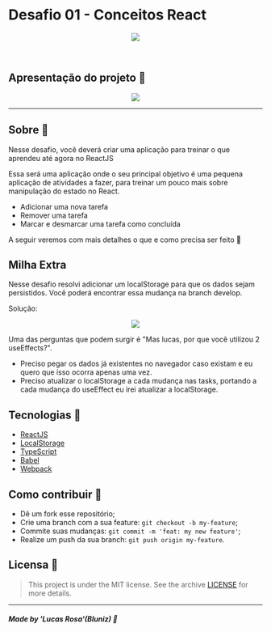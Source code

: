 <h1>Desafio 01 - Conceitos React</h1>

<p align="center">
<image src=".github/cover-reactjs.png"/></br>

</p>




<br/>

## Apresentação do projeto 🌟

<p align="center">
<image src=".github/github-image-example.png" />
</p>

---


## Sobre 📝

Nesse desafio, você deverá criar uma aplicação para treinar o que aprendeu até agora no ReactJS

Essa será uma aplicação onde o seu principal objetivo é uma pequena aplicação de atividades a fazer, para treinar um pouco mais sobre manipulação do estado no React.

- Adicionar uma nova tarefa
- Remover uma tarefa
- Marcar e desmarcar uma tarefa como concluída

A seguir veremos com mais detalhes o que e como precisa ser feito 🚀


## Milha Extra

Nesse desafio resolvi adicionar um localStorage para que os dados sejam persistidos. Você poderá encontrar essa mudança na branch develop.

Solução: 
<p align="center">
<image src=".github/solution.png" />
</p>

Uma das perguntas que podem surgir é "Mas lucas, por que você utilizou 2 useEffects?".
<ul>
<li>Preciso pegar os dados já existentes no navegador caso existam e eu quero que isso ocorra apenas uma vez.</li>
<li>Preciso atualizar o localStorage a cada mudança nas tasks, portando a cada mudança do useEffect eu irei atualizar a localStorage.</li>
</ul>
 



## Tecnologias 🚀

- <a href="#">ReactJS</a>
- <a href="#">LocalStorage</a>
- <a href="#">TypeScript</a>
- <a href="#">Babel</a>
- <a href="#">Webpack</a>

## Como contribuir 🤔

- Dê um fork esse repositório;
- Crie uma branch com a sua feature: `git checkout -b my-feature`;
- Commite suas mudanças: `git commit -m 'feat: my new feature'`;
- Realize um push da sua branch: `git push origin my-feature`.

## Licensa 📜

> This project is under the MIT license. See the archive [LICENSE](LICENSE) for more details.

---

##### Made by 'Lucas Rosa'(Bluniz) 🌊
